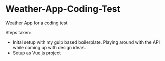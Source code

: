 # Weather-App-Coding-Test
Weather App for a coding test


Steps taken: 

* Inital setup with my gulp based boilerplate. Playing around with the API while coming up with design ideas. 
* Setup as Vue.js project

